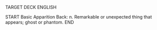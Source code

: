 TARGET DECK
ENGLISH

START
Basic
Apparition
Back: n. Remarkable or unexpected thing that appears; ghost or phantom.
END

